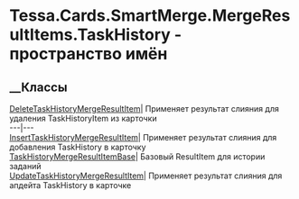 # Tessa.Cards.SmartMerge.MergeResultItems.TaskHistory - пространство имён
## __Классы
[DeleteTaskHistoryMergeResultItem](T_Tessa_Cards_SmartMerge_MergeResultItems_TaskHistory_DeleteTaskHistoryMergeResultItem.htm)|
Применяет результат слияния для удаления TaskHistoryItem из карточки  
---|---  
[InsertTaskHistoryMergeResultItem](T_Tessa_Cards_SmartMerge_MergeResultItems_TaskHistory_InsertTaskHistoryMergeResultItem.htm)|
Применяет результат слияния для добавления TaskHistory в карточку  
[TaskHistoryMergeResultItemBase](T_Tessa_Cards_SmartMerge_MergeResultItems_TaskHistory_TaskHistoryMergeResultItemBase.htm)|
Базовый ResultItem для истории заданий  
[UpdateTaskHistoryMergeResultItem](T_Tessa_Cards_SmartMerge_MergeResultItems_TaskHistory_UpdateTaskHistoryMergeResultItem.htm)|
Применяет результат слияния для апдейта TaskHistory в карточке
